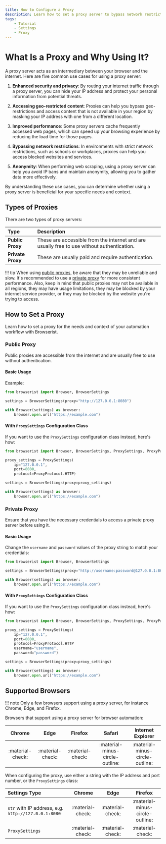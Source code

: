 ```yaml
---
title: How to Configure a Proxy
description: Learn how to set a proxy server to bypass network restrictions and maintain anonymity while web scraping. With Browserist as extension to Selenium, it's easy to configure with few lines of code.
tags:
    - Tutorial
    - Settings
    - Proxy
---
```


# What Is a Proxy and Why Using It?
A proxy server acts as an intermediary between your browser and the internet. Here are five common use cases for using a proxy server:

1. **Enhanced security and privacy**: By routing your internet traffic through a proxy server, you can hide your IP address and protect your personal information from potential threats.

2. **Accessing geo-restricted content**: Proxies can help you bypass geo-restrictions and access content that is not available in your region by masking your IP address with one from a different location.

3. **Improved performance**: Some proxy servers cache frequently accessed web pages, which can speed up your browsing experience by reducing the load time for those pages.

4. **Bypassing network restrictions**: In environments with strict network restrictions, such as schools or workplaces, proxies can help you access blocked websites and services.

5. **Anonymity**: When performing web scraping, using a proxy server can help you avoid IP bans and maintain anonymity, allowing you to gather data more effectively.

By understanding these use cases, you can determine whether using a proxy server is beneficial for your specific needs and context.

## Types of Proxies
There are two types of proxy servers:

| Type              | Description                                                                                |
| :---------------- | :----------------------------------------------------------------------------------------- |
| **Public Proxy**  | These are accessible from the internet and are usually free to use without authentication. |
| **Private Proxy** | These are usually paid and require authentication.                                         |

!!! tip
    When using [public proxies](#public-proxy), be aware that they may be unreliable and slow. It's recommended to use a [private proxy](#private-proxy) for more consistent performance. Also, keep in mind that public proxies may not be available in all regions, they may have usage limitations, they may be blocked by your internet service provider, or they may be blocked by the website you're trying to access.

## How to Set a Proxy
Learn how to set a proxy for the needs and context of your automation workflow with Browserist.

### Public Proxy
Public proxies are accessible from the internet and are usually free to use without authentication.

#### Basic Usage
Example:

```python linenums="1" hl_lines="3"
from browserist import Browser, BrowserSettings

settings = BrowserSettings(proxy="http://127.0.0.1:8080")

with Browser(settings) as browser:
    browser.open.url("https://example.com")
```

#### With `ProxySettings` Configuration Class
If you want to use the `ProxySettings` configuration class instead, here's how:

```python linenums="1" hl_lines="3-6"
from browserist import Browser, BrowserSettings, ProxySettings, ProxyProtocol

proxy_settings = ProxySettings(
    ip="127.0.0.1",
    port=8080,
    protocol=ProxyProtocol.HTTP)

settings = BrowserSettings(proxy=proxy_settings)

with Browser(settings) as browser:
    browser.open.url("https://example.com")
```

### Private Proxy
Ensure that you have the necessary credentials to access a private proxy server before using it.

#### Basic Usage
Change the `username` and `password` values of the proxy string to match your credentials:

```python linenums="1" hl_lines="3"
from browserist import Browser, BrowserSettings

settings = BrowserSettings(proxy="http://username:password@127.0.0.1:8080")

with Browser(settings) as browser:
    browser.open.url("https://example.com")
```

#### With `ProxySettings` Configuration Class
If you want to use the `ProxySettings` configuration class instead, here's how:

```python linenums="1" hl_lines="3-8"
from browserist import Browser, BrowserSettings, ProxySettings, ProxyProtocol

proxy_settings = ProxySettings(
    ip="127.0.0.1",
    port=8080,
    protocol=ProxyProtocol.HTTP
    username="username",
    password="password")

settings = BrowserSettings(proxy=proxy_settings)

with Browser(settings) as browser:
    browser.open.url("https://example.com")
```

## Supported Browsers

!!! note
    Only a few browsers support using a proxy server, for instance Chrome, Edge, and Firefox.

Browsers that support using a proxy server for browser automation:

<div id="proxy-supported-browsers-table"></div>

| Chrome           | Edge             | Firefox           | Safari                          | Internet Explorer               |
| :--------------: | :--------------: | :---------------: | :-----------------------------: | :-----------------------------: |
| :material-check: | :material-check: | :material-check:  | :material-minus-circle-outline: | :material-minus-circle-outline: |


When configuring the proxy, use either a string with the IP address and port number, or the `ProxySettings` class:

<div id="proxy-settings-browser-support-table"></div>

| Settings Type                                       | Chrome           | Edge             | Firefox                         |
| :-------------------------------------------------- | :--------------: | :--------------: | :-----------------------------: |
| `str` with IP address, e.g. `http://127.0.0.1:8080` | :material-check: | :material-check: | :material-minus-circle-outline: |
| `ProxySettings`                                     | :material-check: | :material-check: | :material-check:                |
